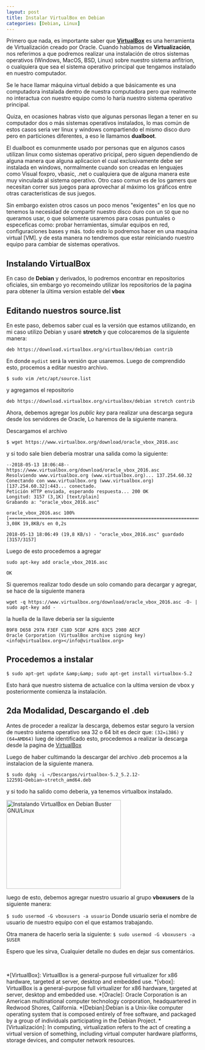 ```yaml
---
layout: post
title: Instalar VirtualBox en Debian
categories: [Debian, Linux]
---
```

Primero que nada, es importante saber que **<a href="https://www.virtualbox.org" target="_blank" rel="noopener">VirtualBox</a>** es una herramienta de Virtualización creado por Oracle. Cuando hablamos de **Virtualización**, nos referimos a que podremos realizar una instalación de otros sistemas operativos (Windows, MacOS, BSD, Linux) sobre nuestro sistema anfitrion, o cualquiera que sea el sistema operativo principal que tengamos instalado en nuestro computador.

Se le hace llamar máquina virtual debido a que básicamente es una computadora instalada dentro de nuestra computadora pero que realmente no interactua con nuestro equipo como lo haría nuestro sistema operativo principal.

Quiza, en ocasiones habras visto que algunas personas llegan a tener en su computador dos o más sistemas operativos instalados, lo mas común de estos casos seria ver linux y windows compartiendo el mismo disco duro pero en particiones diferentes, a eso le llamamos **dualboot**.

El dualboot es comunmente usado por personas que en algunos casos utilizan linux como sistemas operativo pricipal, pero siguen dependiendo de alguna manera que alguna aplicacion el cual exclusivamente debe ser instalada en windows, normalmente cuando son creadas en lenguajes como Visual foxpro, vbasic, .net o cualquiera que de alguna manera este muy vinculada al sistema operativo. Otro caso comun es de los gamers que necesitan correr sus juegos para aprovechar al máximo los gráficos entre otras caracteristicas de sus juegos.

Sin embargo existen otros casos un poco menos "exigentes" en los que no tenemos la necesidad de compartir nuestro disco duro con un `SO` que no queramos usar, o que solamente usaremos para cosas puntuales o especeficas como: probar herramientas, simular equipos en red, configuraciones bases y más. todo esto lo podremos hacer en una maquina virtual [VM]. y de esta manera no tendremos que estar reiniciando nuestro equipo para cambiar de sistemas operativos.

## Instalando VirtualBox
En caso de **Debian** y derivados, lo podremos encontrar en repositorios oficiales, sin embargo yo recomeindo utilizar los repositorios de la pagina para obtener la última version estable del **vbox**

## Editando nuestros source.list

En este paso, debemos saber cual es la versión que estamos utilizando, en mi caso utilizo Debian y usaré **stretch** y que colocaremos de la siguiente manera:

```
deb https://download.virtualbox.org/virtualbox/debian contrib
```
En donde `mydist` será la versión que usaremos. Luego de comprendido esto, procemos a editar nuestro archivo.

`$ sudo vim /etc/apt/source.list`

y agregamos el repositorio
```
deb https://download.virtualbox.org/virtualbox/debian stretch contrib
```

Ahora, debemos agregar los *public key* para realizar una descarga segura desde los servidores de Oracle, Lo haremos de la siguiente manera.

Descargamos el archivo

`$ wget https://www.virtualbox.org/download/oracle_vbox_2016.asc`

y si todo sale bien deberia mostrar una salida como la siguiente:

```
--2018-05-13 18:06:48-- https://www.virtualbox.org/download/oracle_vbox_2016.asc
Resolviendo www.virtualbox.org (www.virtualbox.org)... 137.254.60.32
Conectando con www.virtualbox.org (www.virtualbox.org)[137.254.60.32]:443... conectado.
Petición HTTP enviada, esperando respuesta... 200 OK
Longitud: 3157 (3,1K) [text/plain]
Grabando a: "oracle_vbox_2016.asc"

oracle_vbox_2016.asc 100%[=====================================================================================>] 3,08K 19,8KB/s en 0,2s

2018-05-13 18:06:49 (19,8 KB/s) - "oracle_vbox_2016.asc" guardado [3157/3157]
```
Luego de esto procedemos a agregar

```
sudo apt-key add oracle_vbox_2016.asc
```
```
OK
```

Si queremos realizar todo desde un solo comando para decargar y agregar, se hace de la siguiente manera

`wget -q https://www.virtualbox.org/download/oracle_vbox_2016.asc -O- | sudo apt-key add -`

la huella de la llave deberia ser la siguiente

```
B9F8 D658 297A F3EF C18D 5CDF A2F6 83C5 2980 AECF
Oracle Corporation (VirtualBox archive signing key) <info@virtualbox.org></info@virtualbox.org>
```

## Procedemos a instalar

`$ sudo apt-get update &amp;&amp; sudo apt-get install virtualbox-5.2`

Esto hará que nuestro sistema de actualice con la ultima version de vbox y posteriormente comienza la instalación.

## 2da Modalidad, Descargando el .deb
Antes de proceder a realizar la descarga, debemos estar seguro la version de nuestro sistema operativo sea 32 o 64 bit es decir que: `(32=i386)` y `(64=AMD64)`
lueg de identificado esto, procedemos a realizar la descarga desde la pagina de [VirtualBox](https://www.virtualbox.org/wiki/Linux_Downloads)

Luego de haber cultimando la descargar del archivo .deb procemos a la instalacion de la siguiente manera.

`$ sudo dpkg -i ~/Descargas/virtualbox-5.2_5.2.12-122591~Debian~stretch_amd64.deb`

y si todo ha salido como deberia, ya tenemos virtualbox instalado.

<img class="wp-image-331 size-medium" title="Instalando VirtualBox en Debian Buster GNU/Linux" src="https://lordvalor.com/wp-content/uploads/2018/05/vbox_verion_instaled-300x232.png" alt="Instalando VirtualBox en Debian Buster GNU/Linux" width="300" height="232" />

luego de esto, debemos agregar nuestro usuario al grupo **vboxusers** de la siguiente manera:

`$ sudo usermod -G vboxusers -a usuario`
Donde usuario seria el nombre de usuario de nuestro equipo con el que estamos trabajando.

Otra manera de hacerlo seria la siguiente:
`$ sudo usermod -G vboxusers -a $USER`

Espero que les sirva, Cualquier detalle no dudes en dejar sus comentários.

&nbsp;

*[VirtualBox]: VirtualBox is a general-purpose full virtualizer for x86 hardware, targeted at server, desktop and embedded use.
*[vbox]: VirtualBox is a general-purpose full virtualizer for x86 hardware, targeted at server, desktop and embedded use.
*[Oracle]: Oracle Corporation is an American multinational computer technology corporation, headquartered in Redwood Shores, California.
*[Debian]:Debian is a Unix-like computer operating system that is composed entirely of free software, and packaged by a group of individuals participating in the Debian Project.
*[Virtualización]: In computing, virtualization refers to the act of creating a virtual version of something, including virtual computer hardware platforms, storage devices, and computer network resources.
